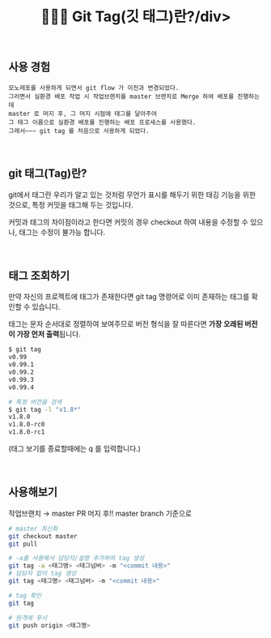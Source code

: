 # <div align="center">👩🏻‍💻 Git Tag(깃 태그)란?/div>

<br>

## 사용 경험

```
모노레포를 사용하게 되면서 git flow 가 이전과 변경되었다.
그러면서 실환경 배포 작업 시 작업브랜치를 master 브랜치로 Merge 하여 배포를 진행하는데
master 로 머지 후, 그 머지 시점에 태그를 달아주어
그 태그 이름으로 실환경 배포를 진행하는 배포 프로세스를 사용했다.
그래서~~~ git tag 를 처음으로 사용하게 되었다.
```

<br>

## git 태그(Tag)란?

git에서 태그란 우리가 알고 있는 것처럼 무언가 표시를 해두기 위한 태깅 기능을 위한 것으로, 특정 커밋을 태그해 두는 것입니다.

커밋과 태그의 차이점이라고 한다면 커밋의 경우 checkout 하여 내용을 수정할 수 있으나, 태그는 수정이 불가능 합니다.

<br>

## 태그 조회하기

만약 자신의 프로젝트에 태그가 존재한다면 git tag 명령어로 이미 존재하는 태그를 확인할 수 있습니다.

태그는 문자 순서대로 정렬하여 보여주므로 버전 형식을 잘 따른다면 **가장 오래된 버전이 가장 먼저 출력**됩니다.

```bash
$ git tag
v0.99
v0.99.1
v0.99.2
v0.99.3
v0.99.4

# 특정 버전을 검색
$ git tag -l "v1.8*"
v1.8.0
v1.8.0-rc0
v1.8.0-rc1
```

(태그 보기를 종료할때에는 q 를 입력합니다.)

<br>

## 사용해보기

작업브랜치 → master PR 머지 후!! master branch 기준으로

```bash
# master 최신화
git checkout master
git pull

# -a를 사용해서 담당자/설명 추가하여 tag 생성
git tag -a <태그명> <태그넘버> -m "<commit 내용>"
# 담당자 없이 tag 생성
git tag <태그명> <태그넘버> -m "<commit 내용>"

# tag 확인
git tag

# 원격에 푸시
git push origin <태그명>
```
